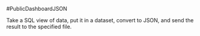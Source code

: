 #PublicDashboardJSON

Take a SQL view of data, put it in a dataset, convert to JSON, and send the result to the specified file.
